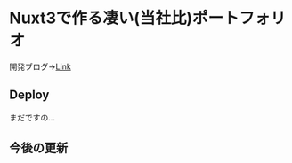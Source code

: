 # Nuxt3で作る凄い(当社比)ポートフォリオ
開発ブログ→[Link](https://merusite-git-main-iris-fla.vercel.app/articles/portfolio)

## Deploy
まだですの...

## 今後の更新
